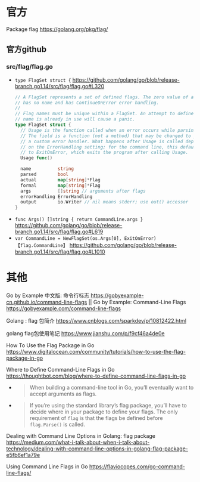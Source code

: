 
# 官方

Package flag https://golang.org/pkg/flag/

## 官方github

### src/flag/flag.go

- `type FlagSet struct {` https://github.com/golang/go/blob/release-branch.go1.14/src/flag/flag.go#L320
  ```go
  // A FlagSet represents a set of defined flags. The zero value of a FlagSet
  // has no name and has ContinueOnError error handling.
  //
  // Flag names must be unique within a FlagSet. An attempt to define a flag whose
  // name is already in use will cause a panic.
  type FlagSet struct {
  	// Usage is the function called when an error occurs while parsing flags.
  	// The field is a function (not a method) that may be changed to point to
  	// a custom error handler. What happens after Usage is called depends
  	// on the ErrorHandling setting; for the command line, this defaults
  	// to ExitOnError, which exits the program after calling Usage.
  	Usage func()
  
  	name          string
  	parsed        bool
  	actual        map[string]*Flag
  	formal        map[string]*Flag
  	args          []string // arguments after flags
  	errorHandling ErrorHandling
  	output        io.Writer // nil means stderr; use out() accessor
  }
  ```
- `func Args() []string { return CommandLine.args }` https://github.com/golang/go/blob/release-branch.go1.14/src/flag/flag.go#L619
- `var CommandLine = NewFlagSet(os.Args[0], ExitOnError)` 【`flag.CommandLine`】 https://github.com/golang/go/blob/release-branch.go1.14/src/flag/flag.go#L1010

# 其他

Go by Example 中文版: 命令行标志 https://gobyexample-cn.github.io/command-line-flags || Go by Example: Command-Line Flags https://gobyexample.com/command-line-flags

Golang : flag 包简介 https://www.cnblogs.com/sparkdev/p/10812422.html

golang flag包使用笔记 https://www.jianshu.com/p/f9cf46a4de0e

How To Use the Flag Package in Go https://www.digitalocean.com/community/tutorials/how-to-use-the-flag-package-in-go

Where to Define Command-Line Flags in Go https://thoughtbot.com/blog/where-to-define-command-line-flags-in-go
- > When building a command-line tool in Go, you’ll eventually want to accept arguments as flags.
- > If you’re using the standard library’s flag package, you’ll have to decide where in your package to define your flags. The only requirement of `flag` is that the flags be defined before `flag.Parse()` is called.

Dealing with Command Line Options in Golang: flag package https://medium.com/what-i-talk-about-when-i-talk-about-technology/dealing-with-command-line-options-in-golang-flag-package-e5fb6ef1a79e

Using Command Line Flags in Go https://flaviocopes.com/go-command-line-flags/
